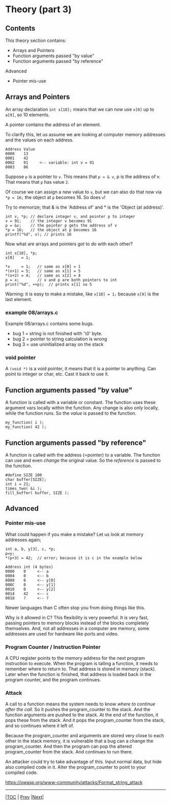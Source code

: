 # Theory (part 3)

## Contents

This theory section contains:
- Arrays and Pointers
- Function arguments passed "by value"
- Function arguments passed "by reference"

Advanced
- Pointer mis-use


## Arrays and Pointers

An array declaration `int x[10];` means that we can now use `x[0]` up to `a[9]`, so 10 elements.

A pointer contains the address of an element.

To clarify this, let us assume we are looking at computer memory addresses and the values on each address.

```
Address Value
0000    13
0001    42    
0002    91     <-- variable: int v = 91
0003    86
```

Suppose `p` is a pointer to `v`. This means that `p = & v`, p is the address of v. That means that `p` has value `2`.

Of course we can assign a new value to `v`, but we can also do that now via `*p = 16;` the object at `p` becomes 16. So does `v`!

Try to memorize; that & is the 'Address of' and * is the 'Object (at address)'.

```
int v, *p; // declare integer v, and pointer p to integer
v = 91;    // the integer v becomes 91
p = &v;    // the pointer p gets the address of v
*p = 16;   // the object at p becomes 16
printf("%d", v); // prints 16
```

Now what are arrays and pointers got to do with each other?

```
int x[10], *p;
x[0]   = 1;

*x     = 1;   // same as x[0] = 1
*(x+1) = 5;   // same as x[1] = 5
*(x+2) = 4;   // same as x[2] = 4
p = x;        // x and p are both pointers to int
print("%d", ++p);  // prints x[1] so 5
```

Warning: it is easy to make a mistake, like `x[10] = 1;` because `x[9]` is the last element.

### example 08/arrays.c

Example 08/arrays.c contains some bugs. 
* bug 1 = string is not finished with '\0' byte.
* bug 2 = pointer to string calculation is wrong
* bug 3 = use uninitialized array on the stack


### void pointer

A `(void *)` is a void pointer, it means that it is a pointer to
anything. Can point to integer or char, etc. Cast it back to use it.



## Function arguments passed "by value"

A function is called with a variable or constant.
The function uses these argument vars locally within the function.
Any change is also only locally, while the function runs.
So the *value* is passed to the function.
```
my_function( i );
my_function( 42 );
```


## Function arguments passed "by reference"

A function is called with the address (=pointer) to a variable.
The function can use and even *change* the original value.
So the *reference* is passed to the function.
```
#define SIZE 100
char buffer[SIZE];
int i = 21;
times_two( &i );
fill_buffer( buffer, SIZE );
```


## Advanced

### Pointer mis-use

What could happen if you make a mistake?
Let us look at memory addresses again;
```
int a, b, y[3], c, *p;
p=y;
*(p+3) = 42;  // error; because it is c in the example below

Address int (4 bytes)
0000    0     <-- a
0004    0     <-- b
0008    0     <-- y[0]
000C    0     <-- y[1]
0010    0     <-- y[2]
0014    42    <-- c
0018    ?     <-- ?
```

Newer languages than C often stop you from doing things like this.

Why is it allowed in C? This flexibility is very powerful.
It is very fast, passing pointers to memory blocks instead of the blocks completely themselves.
And, not all addresses in a computer are memory, some addresses are used for hardware like ports and video.


### Program Counter / Instruction Pointer

A CPU register points to the memory address for the next program instruction to execute. 
When the program is talling a function, it needs to remember where to return to. That address
is stored in memory (stack). Later when the function is finished, that address is loaded back
in the program counter, and the program continues.

### Attack

A call to a function means the system needs to know _where to continue after the call_. So it pushes the program_counter to the stack.
And the function arguments are pushed to the stack.
At the end of the function, it pops these from the stack.
And it pops the program_counter from the stack, and so continues where it left of.

Because the program_counter and arguments are stored very close to each other in the stack memory, it is vulnerable that a bug can a change the program_counter.
And then the program can pop the altered program_counter from the stack. And continues to run there.

An attacker could try to take advantage of this.
Input normal data, but hide also compiled code in it.
Alter the program_counter to point to your compiled code.

https://owasp.org/www-community/attacks/Format_string_attack

---
|[TOC](../../README.md) | [Prev](../07/README.md) |[Next](../09/README.md)|